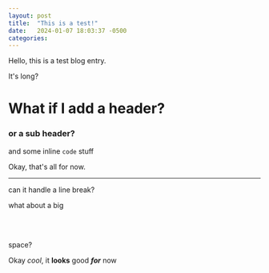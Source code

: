 ```yaml
---
layout: post
title:  "This is a test!"
date:   2024-01-07 18:03:37 -0500
categories: 
---
```

Hello, this is a test blog entry.

It's long?

# What if I add a header? #

### or a sub header? ###

and some inline `code` stuff

Okay, that's all for now.

---


can it handle a line break?

what about a big

<br><br>

space?

Okay *cool*, it **looks** good ***for*** now